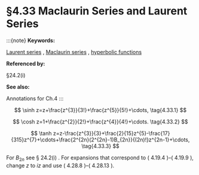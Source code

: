 # §4.33 Maclaurin Series and Laurent Series

:::{note}
**Keywords:**

[Laurent series](http://dlmf.nist.gov/search/search?q=Laurent%20series) , [Maclaurin series](http://dlmf.nist.gov/search/search?q=Maclaurin%20series) , [hyperbolic functions](http://dlmf.nist.gov/search/search?q=hyperbolic%20functions)

**Referenced by:**

§24.2(i)

**See also:**

Annotations for Ch.4
:::


<a id="E1"></a>
$$
\sinh z=z+\frac{z^{3}}{3!}+\frac{z^{5}}{5!}+\cdots, \tag{4.33.1}
$$


<a id="E2"></a>
$$
\cosh z=1+\frac{z^{2}}{2!}+\frac{z^{4}}{4!}+\cdots. \tag{4.33.2}
$$


<a id="E3"></a>
$$
\tanh z=z-\frac{z^{3}}{3}+\frac{2}{15}z^{5}-\frac{17}{315}z^{7}+\cdots+\frac{2^{2n}(2^{2n}-1)B_{2n}}{(2n)!}z^{2n-1}+\cdots, \tag{4.33.3}
$$

For $B_{2n}$ see § 24.2(i) . For expansions that correspond to ( 4.19.4 )–( 4.19.9 ), change $z$ to $iz$ and use ( 4.28.8 )–( 4.28.13 ).
